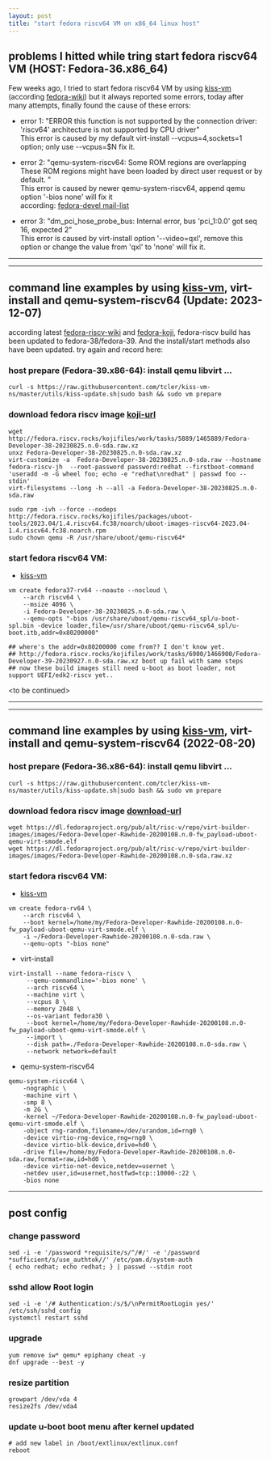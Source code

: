 ```yaml
---
layout: post
title: "start fedora riscv64 VM on x86_64 linux host"
---
```


## problems I hitted while tring start fedora riscv64 VM (HOST: Fedora-36.x86_64)
Few weeks ago, I tried to start fedora riscv64 VM by using [kiss-vm](https://github.com/tcler/kiss-vm-ns/kiss-vm) 
(according [fedora-wiki](https://fedoraproject.org/wiki/Architectures/RISC-V/Installing))
but it always reported some errors, today after many attempts, finally found the cause of these errors:

- error 1: "ERROR    this function is not supported by the connection driver: 'riscv64' architecture is not supported by CPU driver"  
This error is caused by my default virt-install --vcpus=4,sockets=1 option; only use --vcpus=$N fix it.

- error 2: "qemu-system-riscv64: Some ROM regions are overlapping These ROM regions might have been loaded by direct user request or by default. "  
This error is caused by newer qemu-system-riscv64, append qemu option '-bios none' will fix it  
according: [fedora-devel mail-list](https://www.spinics.net/lists/fedora-devel/msg289693.html)

- error 3: "dm_pci_hose_probe_bus: Internal error, bus 'pci_1:0.0' got seq 16, expected 2"  
This error is caused by virt-install option '--video=qxl', remove this option or change the value from 'qxl' to 'none' will fix it.

---
---
## command line examples by using [kiss-vm](https://github.com/tcler/kiss-vm-ns/kiss-vm), virt-install and qemu-system-riscv64 (Update: 2023-12-07)
according latest [fedora-riscv-wiki](https://fedoraproject.org/wiki/Architectures/RISC-V/Installing) and [fedora-koji](http://fedora.riscv.rocks/koji/tasks?state=closed&view=flat&method=createAppliance&order=-id), fedora-riscv build has been updated to fedora-38/fedora-39. And the install/start methods also have been updated. try again and record here:

### host prepare (Fedora-39.x86-64): install qemu libvirt ...
```
curl -s https://raw.githubusercontent.com/tcler/kiss-vm-ns/master/utils/kiss-update.sh|sudo bash && sudo vm prepare
```

### download fedora riscv image [koji-url](http://fedora.riscv.rocks/koji/tasks?state=closed&view=flat&method=createAppliance&order=-id)
```
wget http://fedora.riscv.rocks/kojifiles/work/tasks/5889/1465889/Fedora-Developer-38-20230825.n.0-sda.raw.xz
unxz Fedora-Developer-38-20230825.n.0-sda.raw.xz
virt-customize -a  Fedora-Developer-38-20230825.n.0-sda.raw --hostname fedora-riscv-jh  --root-password password:redhat --firstboot-command 'useradd -m -G wheel foo; echo -e "redhat\nredhat" | passwd foo --stdin'
virt-filesystems --long -h --all -a Fedora-Developer-38-20230825.n.0-sda.raw

sudo rpm -ivh --force --nodeps http://fedora.riscv.rocks/kojifiles/packages/uboot-tools/2023.04/1.4.riscv64.fc38/noarch/uboot-images-riscv64-2023.04-1.4.riscv64.fc38.noarch.rpm
sudo chown qemu -R /usr/share/uboot/qemu-riscv64*
```

### start fedora riscv64 VM:
- [kiss-vm](https://github.com/tcler/kiss-vm-ns/blob/master/kiss-vm)
```
vm create fedora37-rv64 --noauto --nocloud \
    --arch riscv64 \
    --msize 4096 \
    -i Fedora-Developer-38-20230825.n.0-sda.raw \
    --qemu-opts "-bios /usr/share/uboot/qemu-riscv64_spl/u-boot-spl.bin -device loader,file=/usr/share/uboot/qemu-riscv64_spl/u-boot.itb,addr=0x80200000"

## where's the addr=0x80200000 come from?? I don't know yet.
## http://fedora.riscv.rocks/kojifiles/work/tasks/6900/1466900/Fedora-Developer-39-20230927.n.0-sda.raw.xz boot up fail with same steps
## now these build images still need u-boot as boot loader, not support UEFI/edk2-riscv yet..
```

\<to be continued\>

---
---
## command line examples by using [kiss-vm](https://github.com/tcler/kiss-vm-ns/kiss-vm), virt-install and qemu-system-riscv64 (2022-08-20)

### host prepare (Fedora-36.x86-64): install qemu libvirt ...
```
curl -s https://raw.githubusercontent.com/tcler/kiss-vm-ns/master/utils/kiss-update.sh|sudo bash && sudo vm prepare
```

### download fedora riscv image [download-url](https://dl.fedoraproject.org/pub/alt/risc-v/repo/virt-builder-images/images/)
```
wget https://dl.fedoraproject.org/pub/alt/risc-v/repo/virt-builder-images/images/Fedora-Developer-Rawhide-20200108.n.0-fw_payload-uboot-qemu-virt-smode.elf
wget https://dl.fedoraproject.org/pub/alt/risc-v/repo/virt-builder-images/images/Fedora-Developer-Rawhide-20200108.n.0-sda.raw.xz
```

### start fedora riscv64 VM:
- [kiss-vm](https://github.com/tcler/kiss-vm-ns/blob/master/kiss-vm)
```
vm create fedora-rv64 \
    --arch riscv64 \
    --boot kernel=/home/my/Fedora-Developer-Rawhide-20200108.n.0-fw_payload-uboot-qemu-virt-smode.elf \
    -i ~/Fedora-Developer-Rawhide-20200108.n.0-sda.raw \
    --qemu-opts "-bios none"
```
  
- virt-install
```
virt-install --name fedora-riscv \
     --qemu-commandline='-bios none' \
     --arch riscv64 \
     --machine virt \
     --vcpus 8 \
     --memory 2048 \
     --os-variant fedora30 \
     --boot kernel=/home/my/Fedora-Developer-Rawhide-20200108.n.0-fw_payload-uboot-qemu-virt-smode.elf \
     --import \
     --disk path=./Fedora-Developer-Rawhide-20200108.n.0-sda.raw \
     --network network=default
```
  
  
- qemu-system-riscv64
```
qemu-system-riscv64 \
    -nographic \
    -machine virt \
    -smp 8 \
    -m 2G \
    -kernel ~/Fedora-Developer-Rawhide-20200108.n.0-fw_payload-uboot-qemu-virt-smode.elf \
    -object rng-random,filename=/dev/urandom,id=rng0 \
    -device virtio-rng-device,rng=rng0 \
    -device virtio-blk-device,drive=hd0 \
    -drive file=/home/my/Fedora-Developer-Rawhide-20200108.n.0-sda.raw,format=raw,id=hd0 \
    -device virtio-net-device,netdev=usernet \
    -netdev user,id=usernet,hostfwd=tcp::10000-:22 \
    -bios none
```


---
## post config

### change password
```
sed -i -e '/password *requisite/s/^/#/' -e '/password *sufficient/s/use_authtok//' /etc/pam.d/system-auth
{ echo redhat; echo redhat; } | passwd --stdin root
```

### sshd allow Root login
```
sed -i -e '/# Authentication:/s/$/\nPermitRootLogin yes/' /etc/ssh/sshd_config
systemctl restart sshd
```

### upgrade
```
yum remove iw* qemu* epiphany cheat -y
dnf upgrade --best -y
```

### resize partition
```
growpart /dev/vda 4
resize2fs /dev/vda4
```

### update u-boot boot menu after kernel updated
```
# add new label in /boot/extlinux/extlinux.conf
reboot
```
